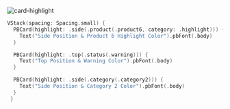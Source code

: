![card-highlight](https://github.com/powerhome/playbook/assets/92755007/aba8c811-e21a-4aee-8d2d-64789989875d)

```swift
VStack(spacing: Spacing.small) {
  PBCard(highlight: .side(.product(.product6, category: .highlight))) {
    Text("Side Position & Product 6 Highlight Color").pbFont(.body)
  }

  PBCard(highlight: .top(.status(.warning))) {
    Text("Top Position & Warning Color").pbFont(.body)
  }

  PBCard(highlight: .side(.category(.category2))) {
    Text("Side Position & Category 2 Color").pbFont(.body)
  }
 }
```
